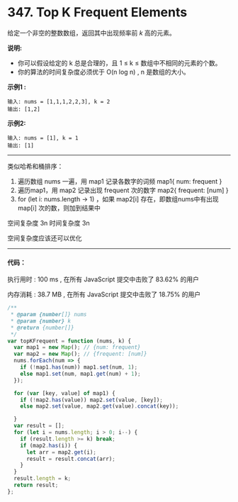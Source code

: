 # 347. Top K Frequent Elements

给定一个非空的整数数组，返回其中出现频率前 *k* 高的元素。

**说明:**

- 你可以假设给定的 k 总是合理的，且 1 ≤ k ≤ 数组中不相同的元素的个数。
- 你的算法的时间复杂度必须优于 O(n log n) , n 是数组的大小。

**示例1 :**
```
输入: nums = [1,1,1,2,2,3], k = 2
输出: [1,2]

```

**示例2:**
```
输入: nums = [1], k = 1
输出: [1]

```

---

类似哈希和桶排序：

1. 遍历数组 nums 一遍，用 map1 记录各数字的词频 map1{ num: frequent }
2. 遍历map1，用 map2 记录出现 frequent 次的数字 map2{ frequent: [num] }
3. for (let i: nums.length -> 1) ，如果 map2[i] 存在，即数组nums中有出现 map[i] 次的数，则加到结果中

空间复杂度 3n
时间复杂度 3n

空间复杂度应该还可以优化

---

#### 代码：
执行用时 : 100 ms , 在所有 JavaScript 提交中击败了 83.62% 的用户

内存消耗 : 38.7 MB , 在所有 JavaScript 提交中击败了 18.75% 的用户

```js
/**
 * @param {number[]} nums
 * @param {number} k
 * @return {number[]}
 */
var topKFrequent = function (nums, k) {
  var map1 = new Map(); // {num: frequent}
  var map2 = new Map(); // {frequent: [num]}
  nums.forEach(num => {
    if (!map1.has(num)) map1.set(num, 1);
    else map1.set(num, map1.get(num) + 1);
  });

  for (var [key, value] of map1) {
    if (!map2.has(value)) map2.set(value, [key]);
    else map2.set(value, map2.get(value).concat(key));

  }
  var result = [];
  for (let i = nums.length; i > 0; i--) {
    if (result.length >= k) break;
    if (map2.has(i)) {
      let arr = map2.get(i);
      result = result.concat(arr);
    }
  }
  result.length = k;
  return result;
};
```